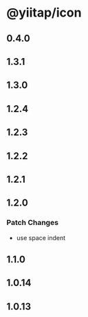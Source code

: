# @yiitap/icon

## 0.4.0

## 1.3.1

## 1.3.0

## 1.2.4

## 1.2.3

## 1.2.2

## 1.2.1

## 1.2.0

### Patch Changes

- use space indent

## 1.1.0

## 1.0.14

## 1.0.13
